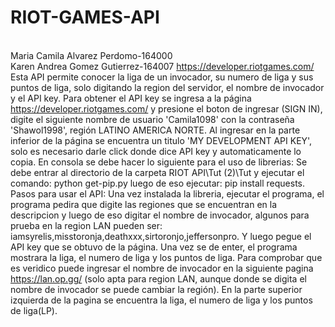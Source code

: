 # RIOT-GAMES-API
<br>Maria Camila Alvarez Perdomo-164000</br>
Karen Andrea Gomez Gutierrez-164007
https://developer.riotgames.com/
Esta API permite conocer la liga de un invocador, su numero de liga y sus puntos de liga, solo digitando la region del servidor, el nombre de invocador y el API key.
Para obtener el API key se ingresa a la página https://developer.riotgames.com/ y presione el boton de ingresar (SIGN IN), digite el siguiente nombre de usuario 'Camila1098' con la contraseña 'Shawol1998', región LATINO AMERICA NORTE. Al ingresar en la parte inferior de la página se encuentra un titulo 'MY DEVELOPMENT API KEY', solo es necesario darle click donde dice API key y automaticamente lo copia.
En consola se debe hacer lo siguiente para el uso de librerias:
Se debe entrar al directorio de la carpeta RIOT API\Tut (2)\Tut y ejecutar el comando: python get-pip.py
luego de eso ejecutar: pip install requests.
Pasos para usar el API:
Una vez instalada la libreria, ejecutar el programa, el programa pedira que digite las regiones que se encuentran en la descripcion y luego de eso digitar el nombre de invocador, algunos para prueba en la region LAN pueden ser: iamsyrelis,misstoronja,deathxxx,sirtoronjo,jeffersonpro. Y luego pegue el API key que se obtuvo de la página. Una vez se de enter, el programa mostrara la liga, el numero de liga y los puntos de liga. Para comprobar que es veridico puede ingresar el nombre de invocador en la siguiente pagina https://lan.op.gg/ (solo apta para region LAN, aunque donde se digita el nombre de invocador se puede cambiar la región). En la parte superior izquierda de la pagina se encuentra la liga, el numero de liga y los puntos de liga(LP).
